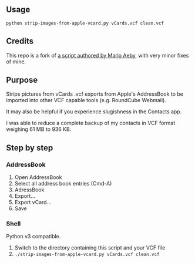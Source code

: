 ## Usage

`python strip-images-from-apple-vcard.py vCards.vcf clean.vcf`

## Credits

This repo is a fork of [a script authored by Mario Aeby](https://github.com/emeidi/strip-images-from-apple-vcard), with very minor fixes of mine.

## Purpose

Strips pictures from vCards .vcf exports from Apple's AddressBook to be imported into other VCF capable tools (e.g. RoundCube Webmail).

It may also be helpful if you experience slugishness in the Contacts app.

I was able to reduce a complete backup of my contacts in VCF format weighing 61 MB to 936 KB.

## Step by step

### AddressBook

1. Open AddressBook
2. Select all address book entries (Cmd-A)
3. AdressBook
4. Export...
5. Export vCard...
6. Save

### Shell

Python v3 compatible.

1. Switch to the directory containing this script and your VCF file
2. `./strip-images-from-apple-vcard.py vCards.vcf clean.vcf`
